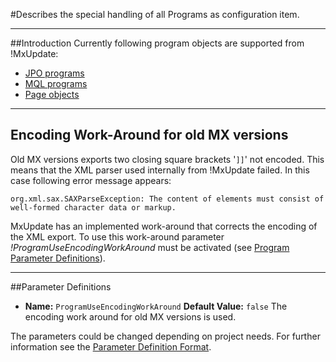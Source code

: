 #Describes the special handling of all Programs as configuration item.

----
##Introduction
Currently following program objects are supported from !MxUpdate:
  * [JPO programs](CI_Program_JPO.md)
  * [MQL programs](CI_Program_MQL.md)
  * [Page objects](CI_Program_Page.md)

----
## Encoding Work-Around for old MX versions
Old MX versions exports two closing square brackets '`]]`' not encoded. This
means that the XML parser used internally from !MxUpdate failed. In this case
following error message appears:

    org.xml.sax.SAXParseException: The content of elements must consist of well-formed character data or markup.

MxUpdate has an implemented work-around that corrects the encoding of the XML
export. To use this work-around parameter *!ProgramUseEncodingWorkAround* must
be activated (see [Program Parameter Definitions](CI_Program.md#Parameter_Definitions)).

----
##Parameter Definitions
*   **Name:** `ProgramUseEncodingWorkAround`
    **Default Value:** `false`
    The encoding work around for old MX versions is used.

The parameters could be changed depending on project needs. For further information see the [Parameter Definition Format](UpdatePropertyFileFormat_ParameterDef.md).
